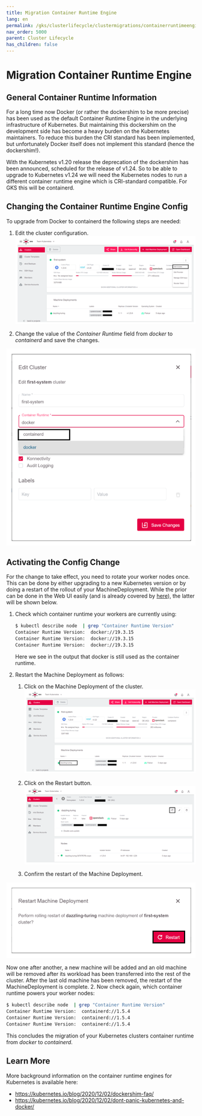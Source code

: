 ```yaml
---
title: Migration Container Runtime Engine
lang: en
permalink: /gks/clusterlifecycle/clustermigrations/containerruntimeengine/
nav_order: 5000
parent: Cluster Lifecycle
has_children: false
---
```

# Migration Container Runtime Engine

## General Container Runtime Information

For a long time now Docker (or rather the dockershim to be more precise) has
been used as the default Container Runtime Engine in the underlying
infrastructure of Kubernetes. But maintaining this dockershim on the
development side has become a heavy burden on the Kubernetes maintainers.
To reduce this burden the CRI standard has been implemented, but unfortunately
Docker itself does not implement this standard (hence the dockershim!).

With the Kubernetes v1.20 release the deprecation of the dockershim has been
announced, scheduled for the release of v1.24. So to be able to upgrade to
Kubernetes v1.24 we will need the Kubernetes nodes to run a different
container runtime engine which is CRI-standard compatible. For GKS this
will be containerd.

## Changing the Container Runtime Engine Config

To upgrade from Docker to containerd the following steps are needed:

1. Edit the cluster configuration.
![edit-cluster-config](../../images/MigContRun01.png)

1. Change the value of the *Container Runtime* field from *docker* to *containerd* and save the changes.

![switch-cre-config](../../images/MigContRun02.png)

## Activating the Config Change

For the change to take effect, you need to rotate your worker nodes once.
This can be done by either upgrading to a new Kubernetes version or by
doing a restart of the rollout of your MachineDeployment. While the prior
can be done in the Web UI easily (and is already covered by [here](/gks/clusterlifecycle/upgradingacluster/)),
the latter will be shown below.

1. Check which container runtime your workers are currently using:

   ```bash
   $ kubectl describe node  | grep "Container Runtime Version"
   Container Runtime Version:  docker://19.3.15
   Container Runtime Version:  docker://19.3.15
   Container Runtime Version:  docker://19.3.15
   ```

   Here we see in the output that docker is still used as the container runtime.
1. Restart the Machine Deployment as follows:
    1. Click on the Machine Deployment of the cluster.
![choose-machinedeployment](../../images/MigContRun03.png)

    1. Click on the Restart button.
![click-on-restart-button](../../images/MigContRun04.png)

    1. Confirm the restart of the Machine Deployment.

 ![confirm-restart](../../images/MigContRun05.png)

   Now one after another, a new machine will be added and an old machine will be removed after its workload has been transferred into the rest of the cluster. After the last old machine has been removed, the restart of the
   MachineDeployment is complete.
2. Now check again, which container runtime powers your worker nodes:

   ```bash
   $ kubectl describe node  | grep "Container Runtime Version"
   Container Runtime Version:  containerd://1.5.4
   Container Runtime Version:  containerd://1.5.4
   Container Runtime Version:  containerd://1.5.4
   ```

This concludes the migration of your Kubernetes clusters container runtime
from *docker* to *containerd*.

## Learn More

More background information on the container runtime engines for Kubernetes is available here:

* <https://kubernetes.io/blog/2020/12/02/dockershim-faq/>
* <https://kubernetes.io/blog/2020/12/02/dont-panic-kubernetes-and-docker/>

